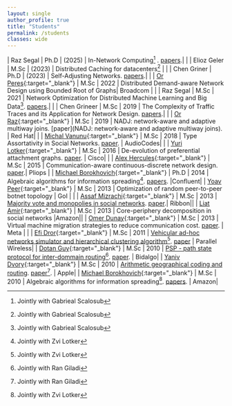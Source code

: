```yaml
---
layout: single
author_profile: true
title: "Students"
permalink: /students
classes: wide
---
```



| Raz Segal | Ph.D | (2025) | In-Network Computing[^1] . [papers](https://scholar.google.co.il/citations?hl=en&user=wRThMSEAAAAJ).| |
| Elioz Geler | M.Sc |  (2023) | Distributed Caching for datacenters[^1] | |
| Chen Griner | Ph.D | (2023) | Self-Adjusting Networks. [papers](https://scholar.google.co.il/citations?user=ideTGfcAAAAJ&hl=en&oi=ao).| | 
| [Or Peres](https://www.linkedin.com/in/or-peres-199418189/){:target="_blank"} | M.Sc | 2022 | Distributed Demand-aware Network Design using Bounded Root of Graphs| Broadcom | |
| Raz Segal | M.Sc | 2021 | Network Optimization for Distributed Machine Learning and Big Data[^1]. [papers](https://scholar.google.co.il/citations?hl=en&user=wRThMSEAAAAJ).| |
| Chen Grineer | M.Sc | 2019 | The Complexity of Traffic Traces and its Application for Network Design. [papers](https://scholar.google.co.il/citations?user=ideTGfcAAAAJ&hl=en&oi=ao).| |
| [Or Raz](https://www.linkedin.com/in/or-raz/){:target="_blank"} | M.Sc | 2019 | NADJ: network-aware and adaptive multiway joins. [paper](NADJ: network-aware and adaptive multiway joins). | Red Hat| |
| [Michal Vanunu](https://www.linkedin.com/in/michalvanunu/){:target="_blank"} | M.Sc | 2018 | Type Assortativity in Social Networks. [paper](https://ieeexplore.ieee.org/document/8508787). | AudioCodes| |
| [Yuri Lotker](https://www.linkedin.com/in/yuri-lotker-sw-dev-manager/){:target="_blank"} | M.Sc | 2016 | De-evolution of preferential attachment graphs. [paper](https://doi.org/10.1007/978-3-030-65351-4_41). | Cisco| |
| [Alex Hercules]([https://us02web.zoom.us/my/chenavin](https://www.linkedin.com/in/alexandergerkules/)){:target="_blank"} | M.Sc | 2015 | Communication-aware continuous-discrete network design. [paper](https://doi.org/10.1016/j.ipl.2017.12.008).| Pliops |
| [Michael Borokhovich](https://www.linkedin.com/in/michaelbor/){:target="_blank"} | Ph.D | 2014 | Algebraic algorithms for information spreading[^2]. [papers](https://scholar.google.co.il/citations?user=dGV14RsAAAAJ&hl=en). |Confluent|
| [Yoav Peer](https://www.linkedin.com/in/yoav-peer-415156214/){:target="_blank"} | M.Sc | 2013 | Optimization of random peer-to-peer botnet topology | GoI | |
| [Assaf Mizrachi](https://www.linkedin.com/in/assimiz/){:target="_blank"} | M.Sc | 2013 | [Majority vote and monopolies in social networks](http://www.bgu.ac.il/~avin/papers/asi_thesis.pdf). [paper](https://doi.org/10.1145/3288599.3288633).| Ribbon|| 
| [Liat Amir](https://www.linkedin.com/in/liat-elichai-7b815a57/){:target="_blank"} | M.Sc | 2013 | Core-periphery decomposition in social networks |Amazon||
| [Omer Dunay](https://www.linkedin.com/in/omer-dunay-505a9544/){:target="_blank"} | M.Sc | 2013 | Virtual machine migration strategies to reduce communication cost. [paper](https://doi.org/10.48550/arXiv.1309.5826). | Meta | |
| [Efi Dror](https://www.linkedin.com/in/efi-dror-b3b29321/){:target="_blank"} | M.Sc | 2011 | [Vehicular ad-hoc networks simulator and hierarchical clustering algorithm](http://www.bgu.ac.il/~avin/papers/efi_thesis.pdf)[^2]. [paper](https://doi.org/10.1016/j.adhoc.2012.02.006) | Parallel Wireless| 
| [Dotan Guy](https://www.linkedin.com/in/dotan-guy/){:target="_blank"} | M.Sc | 2010 | [PSP - path state protocol for inter-dommain routing](http://www.bgu.ac.il/~avin/papers/psp_thesis.pdf)[^3]. [paper](http://www.bgu.ac.il/~avin/papers/05983792.pdf). | Bidalgo| 
| [Yaniv Dvory](https://www.linkedin.com/in/yaniv-dvory-96637424/){:target="_blank"} | M.Sc | 2010 | [Arithmetic geographical coding and routing](http://www.bgu.ac.il/~avin/papers/gqr_thesis.pdf). [paper](http://www.bgu.ac.il/~avin/papers/05983794.pdf)[^3]. | Apple| 
| [Michael Borokhovich](https://www.linkedin.com/in/michaelbor/){:target="_blank"} | M.Sc | 2010 | Algebraic algorithms for information spreading[^2]. [papers](https://scholar.google.co.il/citations?user=dGV14RsAAAAJ&hl=en). | Amazon|


[^1]:  Jointly with Gabrieal Scalosub
[^2]:  Jointly with Zvi Lotker
[^3]:  Jointly with Ran Giladi

